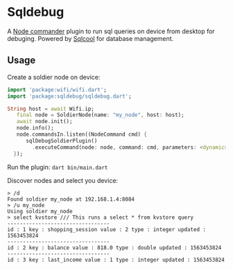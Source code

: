 # Sqldebug

A [Node commander](https://github.com/synw/nodecommander) plugin to run sql queries on device from desktop for debuging. Powered by [Sqlcool](https://github.com/synw/sqlcool) for database management.

## Usage

Create a soldier node on device:

   ```dart
   import 'package:wifi/wifi.dart';
   import 'package:sqldebug/sqldebug.dart';

   String host = await Wifi.ip;
      final node = SoldierNode(name: "my_node", host: host);
      await node.init();
      node.info();
      node.commandsIn.listen((NodeCommand cmd) {
         sqlDebugSoldierPlugin()
           .executeCommand(node: node, command: cmd, parameters: <dynamic>[db]);
     });
   ```

Run the plugin: `dart bin/main.dart`

Discover nodes and select you device:

   ```
   > /d
   Found soldier my_node at 192.168.1.4:8084
   > /u my_node
   Using soldier my_node
   > select kvstore /// This runs a select * from kvstore query
   ---------------------------------
   id : 1 key : shopping_session value : 2 type : integer updated : 1563453824
   ---------------------------------
   id : 2 key : balance value : 818.0 type : double updated : 1563453824
   ---------------------------------
   id : 3 key : last_income value : 1 type : integer updated : 1563453824
   ```
